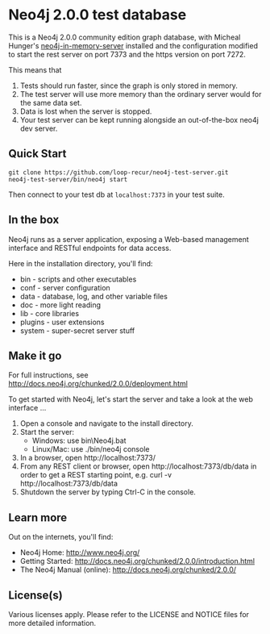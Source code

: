 Neo4j 2.0.0 test database
=======================================

This is a Neo4j 2.0.0 community edition graph database, with Micheal Hunger's
[neo4j-in-memory-server](https://github.com/jexp/neo4j-in-memory-server)
installed and the configuration modified to start the rest server on port
7373 and the https version on port 7272.

This means that

1. Tests should run faster, since the graph is only stored in memory.
2. The test server will use more memory than the ordinary server would for the same data set.
3. Data is lost when the server is stopped.
4. Your test server can be kept running alongside an out-of-the-box neo4j dev server.

Quick Start
-----------

    git clone https://github.com/loop-recur/neo4j-test-server.git
    neo4j-test-server/bin/neo4j start

Then connect to your test db at `localhost:7373` in your test suite.

In the box
----------

Neo4j runs as a server application, exposing a Web-based management
interface and RESTful endpoints for data access.

Here in the installation directory, you'll find:

* bin - scripts and other executables
* conf - server configuration
* data - database, log, and other variable files
* doc - more light reading
* lib - core libraries
* plugins - user extensions
* system - super-secret server stuff

Make it go
----------

For full instructions, see http://docs.neo4j.org/chunked/2.0.0/deployment.html

To get started with Neo4j, let's start the server and take a
look at the web interface ...

1. Open a console and navigate to the install directory.
2. Start the server:
   * Windows: use bin\Neo4j.bat
   * Linux/Mac: use ./bin/neo4j console
3. In a browser, open http://localhost:7373/
4. From any REST client or browser, open http://localhost:7373/db/data
   in order to get a REST starting point, e.g.
   curl -v http://localhost:7373/db/data
5. Shutdown the server by typing Ctrl-C in the console.

Learn more
----------

Out on the internets, you'll find:

* Neo4j Home: http://www.neo4j.org/
* Getting Started: http://docs.neo4j.org/chunked/2.0.0/introduction.html
* The Neo4j Manual (online): http://docs.neo4j.org/chunked/2.0.0/

License(s)
----------
Various licenses apply. Please refer to the LICENSE and NOTICE files for more
detailed information.


